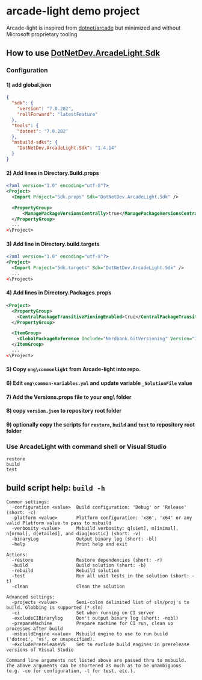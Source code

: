 # arcade-light demo project
Arcade-light is inspired from [dotnet/arcade](https://github.com/dotnet/arcade) but minimized and without Microsoft proprietary tooling


## How to use [DotNetDev.ArcadeLight.Sdk](https://github.com/Bertk/arcade-light/tree/main/src/DotNetDev.ArcadeLight.Sdk)

### Configuration

#### 1) add global.json

```json
{
  "sdk": {
    "version": "7.0.202",
    "rollForward": "latestFeature"
  },
  "tools": {
    "dotnet": "7.0.202"
  },
  "msbuild-sdks": {
    "DotNetDev.ArcadeLight.Sdk": "1.4.14"
  }
}
```

#### 2) Add lines in Directory.Build.props

```xml
<?xml version="1.0" encoding="utf-8"?>
<Project>
  <Import Project="Sdk.props" Sdk="DotNetDev.ArcadeLight.Sdk" />

  <PropertyGroup>
      <ManagePackageVersionsCentrally>true</ManagePackageVersionsCentrally>
  </PropertyGroup>
  ...
<\Project>
```

#### 3) Add line in Directory.build.targets

```xml
<?xml version="1.0" encoding="utf-8"?>
<Project>
  <Import Project="Sdk.targets" Sdk="DotNetDev.ArcadeLight.Sdk" />
  ...
<\Project>
```

#### 4) Add lines in Directory.Packages.props

```xml
<Project>
  <PropertyGroup>
    <CentralPackageTransitivePinningEnabled>true</CentralPackageTransitivePinningEnabled>
  </PropertyGroup>

  <ItemGroup>
    <GlobalPackageReference Include="Nerdbank.GitVersioning" Version="3.5.119" />
  </ItemGroup>
  ...
<\Project>
```

#### 5) Copy `eng\commonlight` from Arcade-light into repo.

#### 6) Edit  `eng\common-variables.yml` and update variable `_SolutionFile` value

#### 7) Add the Versions.props file to your eng\ folder

#### 8) copy `version.json` to repository root folder

#### 9) optionally copy the scripts for `restore`, `build` and `test` to repository root folder

### Use ArcadeLight with command shell or Visual Studio

```shell
restore
build
test
```

## build script help: `build -h`

```text
Common settings:
  -configuration <value>  Build configuration: 'Debug' or 'Release' (short: -c)
  -platform <value>       Platform configuration: 'x86', 'x64' or any valid Platform value to pass to msbuild
  -verbosity <value>      Msbuild verbosity: q[uiet], m[inimal], n[ormal], d[etailed], and diag[nostic] (short: -v)
  -binaryLog              Output binary log (short: -bl)
  -help                   Print help and exit

Actions:
  -restore                Restore dependencies (short: -r)
  -build                  Build solution (short: -b)
  -rebuild                Rebuild solution
  -test                   Run all unit tests in the solution (short: -t)
  -clean                  Clean the solution

Advanced settings:
  -projects <value>       Semi-colon delimited list of sln/proj's to build. Globbing is supported (*.sln)
  -ci                     Set when running on CI server
  -excludeCIBinarylog     Don't output binary log (short: -nobl)
  -prepareMachine         Prepare machine for CI run, clean up processes after build
  -msbuildEngine <value>  Msbuild engine to use to run build ('dotnet', 'vs', or unspecified).
  -excludePrereleaseVS    Set to exclude build engines in prerelease versions of Visual Studio

Command line arguments not listed above are passed thru to msbuild.
The above arguments can be shortened as much as to be unambiguous (e.g. -co for configuration, -t for test, etc.).
```
